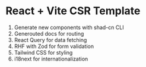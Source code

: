 # React + Vite CSR Template

1. Generate new components with shad-cn CLI
2. Generouted docs for routing
3. React Query for data fetching
4. RHF with Zod for form validation
5. Tailwind CSS for styling
6. i18next for internationalization

